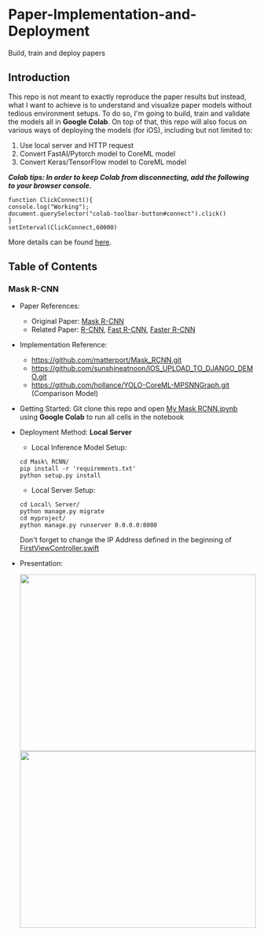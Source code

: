 # Paper-Implementation-and-Deployment
Build, train and deploy papers
## Introduction
This repo is not meant to exactly reproduce the paper results but instead, what I want to achieve is to understand and visualize paper models without tedious environment setups. To do so, I'm going to build, train and validate the models all in __Google Colab__. On top of that, this repo will also focus on various ways of deploying the models (for iOS), including but not limited to:
1. Use local server and HTTP request
2. Convert FastAI/Pytorch model to CoreML model
3. Convert Keras/TensorFlow model to CoreML model 

***Colab tips: In order to keep Colab from disconnecting, add the following to your browser console.***
```
function ClickConnect(){
console.log("Working"); 
document.querySelector("colab-toolbar-button#connect").click() 
}
setInterval(ClickConnect,60000)
```
More details can be found [here](https://medium.com/@shivamrawat_756/how-to-prevent-google-colab-from-disconnecting-717b88a128c0).
## Table of Contents
### Mask R-CNN
* Paper References: 
  * Original Paper: [Mask R-CNN](https://arxiv.org/pdf/1703.06870v3.pdf)
  * Related Paper: [R-CNN](https://arxiv.org/pdf/1311.2524.pdf), [Fast R-CNN](https://arxiv.org/pdf/1504.08083v2.pdf), [Faster R-CNN](https://arxiv.org/pdf/1506.01497v3.pdf)
* Implementation Reference: 
  * https://github.com/matterport/Mask_RCNN.git
  * https://github.com/sunshineatnoon/IOS_UPLOAD_TO_DJANGO_DEMO.git
  * https://github.com/hollance/YOLO-CoreML-MPSNNGraph.git (Comparison Model)
* Getting Started: Git clone this repo and open [My Mask RCNN.ipynb](https://github.com/shuheng-cao/Paper-Implementation-and-Deployment/blob/master/Mask%20RCNN/requirements.txt) using __Google Colab__ to run all cells in the notebook
* Deployment Method: __Local Server__
  * Local Inference Model Setup:
  ```
  cd Mask\ RCNN/
  pip install -r 'requirements.txt' 
  python setup.py install
  ```
  * Local Server Setup:
  ```
  cd Local\ Server/
  python manage.py migrate
  cd myproject/
  python manage.py runserver 0.0.0.0:8000
  ```
  Don't forget to change the IP Address defined in the beginning of [FirstViewController.swift](https://github.com/shuheng-cao/Paper-Implementation-and-Deployment/blob/master/Deployment/Deployment/FirstViewController.swift)
* Presentation:

  <img src="https://github.com/shuheng-cao/Paper-Implementation-and-Deployment/blob/master/Mask RCNN/demo/IMG_253A54215DE1-1.jpeg" width="480" height="360" />
  <img src="https://github.com/shuheng-cao/Paper-Implementation-and-Deployment/blob/master/Mask RCNN/demo/ezgif.com-video-to-gif.gif" width="480" height="360" />
   
